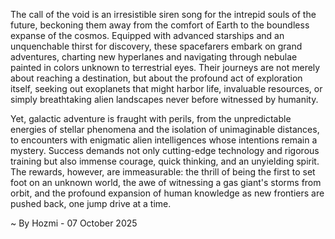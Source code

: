 
The call of the void is an irresistible siren song for the intrepid souls of the future, beckoning them away from the comfort of Earth to the boundless expanse of the cosmos. Equipped with advanced starships and an unquenchable thirst for discovery, these spacefarers embark on grand adventures, charting new hyperlanes and navigating through nebulae painted in colors unknown to terrestrial eyes. Their journeys are not merely about reaching a destination, but about the profound act of exploration itself, seeking out exoplanets that might harbor life, invaluable resources, or simply breathtaking alien landscapes never before witnessed by humanity.

Yet, galactic adventure is fraught with perils, from the unpredictable energies of stellar phenomena and the isolation of unimaginable distances, to encounters with enigmatic alien intelligences whose intentions remain a mystery. Success demands not only cutting-edge technology and rigorous training but also immense courage, quick thinking, and an unyielding spirit. The rewards, however, are immeasurable: the thrill of being the first to set foot on an unknown world, the awe of witnessing a gas giant's storms from orbit, and the profound expansion of human knowledge as new frontiers are pushed back, one jump drive at a time.

~ By Hozmi - 07 October 2025
